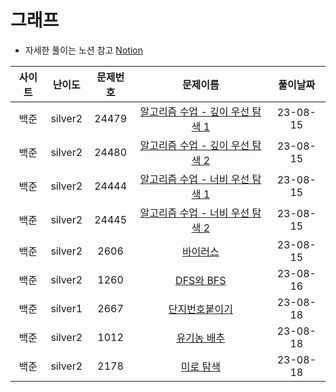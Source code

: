 # 그래프

- 자세한 풀이는 노션 참고
[Notion](https://xxjo053.notion.site/xxjo053/de21b1d40087438b9126682f6bc5f8ba)

| 사이트 | 난이도  | 문제번호 | 문제이름 | 풀이날짜 |
|:--:| :-----: | :---: | :---------: | :---: |
| 백준 | silver2 | 24479 | <a href="https://www.acmicpc.net/problem/24479" target="_blank">알고리즘 수업 - 깊이 우선 탐색 1</a> | 23-08-15 |
| 백준 | silver2 | 24480 | <a href="https://www.acmicpc.net/problem/24480" target="_blank">알고리즘 수업 - 깊이 우선 탐색 2</a> | 23-08-15 |
| 백준 | silver2 | 24444 | <a href="https://www.acmicpc.net/problem/24444" target="_blank">알고리즘 수업 - 너비 우선 탐색 1</a> | 23-08-15 |
| 백준 | silver2 | 24445 | <a href="https://www.acmicpc.net/problem/24445" target="_blank">알고리즘 수업 - 너비 우선 탐색 2</a> | 23-08-15 |
| 백준 | silver2 | 2606 | <a href="https://www.acmicpc.net/problem/2606" target="_blank">바이러스</a> | 23-08-15 |
| 백준 | silver2 | 1260 | <a href="https://www.acmicpc.net/problem/1260" target="_blank">DFS와 BFS</a> | 23-08-16 |
| 백준 | silver1 | 2667 | <a href="https://www.acmicpc.net/problem/2667" target="_blank">단지번호붙이기</a> | 23-08-18 |
| 백준 | silver2 | 1012 | <a href="https://www.acmicpc.net/problem/1012" target="_blank">유기농 배추</a> | 23-08-18 |
| 백준 | silver2 | 2178 | <a href="https://www.acmicpc.net/problem/2178" target="_blank">미로 탐색</a> | 23-08-18 |
 
